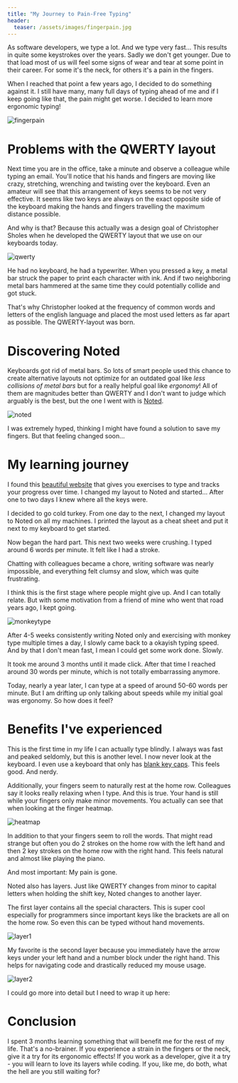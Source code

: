```yaml
---
title: "My Journey to Pain-Free Typing"
header:
  teaser: /assets/images/fingerpain.jpg
---
```


As software developers, we type a lot. And we type very fast… This results in quite some keystrokes over the years. Sadly we don't get younger. Due to that load most of us will feel some signs of wear and tear at some point in their career. For some it's the neck, for others it's a pain in the fingers. 

When I reached that point a few years ago, I decided to do something against it. I still have many, many full days of typing ahead of me and if I keep going like that, the pain might get worse. I decided to learn more ergonomic typing!

![fingerpain](/assets/images/fingerpain.jpg)

# Problems with the QWERTY layout
Next time you are in the office, take a minute and observe a colleague while typing an email. You'll notice that his hands and fingers are moving like crazy, stretching, wrenching and twisting over the keyboard. Even an amateur will see that this arrangement of keys seems to be not very effective. It seems like two keys are always on the exact opposite side of the keyboard making the hands and fingers travelling the maximum distance possible. 

And why is that? Because this actually was a design goal of Christopher Sholes when he developed the QWERTY layout that we use on our keyboards today.

![qwerty](/assets/images/qwerty.jpg)

He had no keyboard, he had a typewriter. When you pressed a key, a metal bar struck the paper to print each character with ink. And if two neighboring metal bars hammered at the same time they could potentially collide and got stuck. 

That's why Christopher looked at the frequency of common words and letters of the english language and placed the most used letters as far apart as possible. The QWERTY-layout was born.

# Discovering Noted
Keyboards got rid of metal bars. So lots of smart people used this chance to create alternative layouts not optimize for an outdated goal like *less collisions of metal bars* but for a really helpful goal like *ergonomy*! All of them are magnitudes better than QWERTY and I don't want to judge which arguably is the best, but the one I went with is [Noted](https://dariogoetz.github.io/noted-layout/noted_deutsch.html).

![noted](/assets/images/noted.jpg)

I was extremely hyped, thinking I might have found a solution to save my fingers. But that feeling changed soon...

# My learning journey
I found this [beautiful website](https://monkeytype.com/) that gives you exercises to type and tracks your progress over time. I changed my layout to Noted and started... After one to two days I knew where all the keys were.

I decided to go cold turkey. From one day to the next, I changed my layout to Noted on all my machines. I printed the layout as a cheat sheet and put it next to my keyboard to get started.

Now began the hard part. This next two weeks were crushing. I typed around 6 words per minute. It felt like I had a stroke. 

Chatting with colleagues became a chore, writing software was nearly impossible, and everything felt clumsy and slow, which was quite frustrating.

I think this is the first stage where people might give up. And I can totally relate. But with some motivation from a friend of mine who went that road years ago, I kept going.

![monkeytype](/assets/images/monkeytype.jpg)

After 4-5 weeks consistently writing Noted only and exercising with monkey type multiple times a day, I slowly came back to a okayish typing speed. And by that I don't mean fast, I mean I could get some work done. Slowly.

It took me around 3 months until it made click. After that time I reached around 30 words per minute, which is not totally embarrassing anymore. 

Today, nearly a year later, I can type at a speed of around 50-60 words per minute. But I am drifting up only talking about speeds while my initial goal was ergonomy. So how does it feel?

# Benefits I've experienced
This is the first time in my life I can actually type blindly. I always was fast and peaked seldomly, but this is another level. I now never look at the keyboard. I even use a keyboard that only has [blank key caps](https://amzn.to/4cLLDHO). This feels good. And nerdy.

Additionally, your fingers seem to naturally rest at the home row. Colleagues say it looks really relaxing when I type. And this is true. Your hand is still while your fingers only make minor movements. You actually can see that when looking at the finger heatmap.

![heatmap](/assets/images/heatmap.jpg)

In addition to that your fingers seem to roll the words. That might read strange but often you do 2 strokes on the home row with the left hand and then 2 key strokes on the home row with the right hand. This feels natural and almost like playing the piano. 

And most important: My pain is gone.

Noted also has layers. Just like QWERTY changes from minor to capital letters when holding the shift key, Noted changes to another layer. 

The first layer contains all the special characters. This is super cool especially for programmers since important keys like the brackets are all on the home row. So even this can be typed without hand movements.

![layer1](/assets/images/layer1.jpg)

My favorite is the second layer because you immediately have the arrow keys under your left hand and a number block under the right hand. This helps for navigating code and drastically reduced my mouse usage.

![layer2](/assets/images/layer2.jpg)

I could go more into detail but I need to wrap it up here:

# Conclusion
I spent 3 months learning something that will benefit me for the rest of my life. That's a no-brainer. If you experience a strain in the fingers or the neck, give it a try for its ergonomic effects! If you work as a developer, give it a try - you will learn to love its layers while coding. If you, like me, do both, what the hell are you still waiting for?